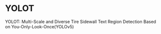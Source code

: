 # YOLOT
YOLOT: Multi-Scale and Diverse Tire Sidewall Text Region Detection Based on You-Only-Look-Once(YOLOv5)
